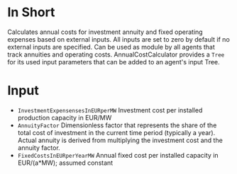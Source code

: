 # In Short
Calculates annual costs for investment annuity and fixed operating expenses based on external inputs.
All inputs are set to zero by default if no external inputs are specified.
Can be used as module by all agents that track annuities and operating costs.
AnnualCostCalculator provides a `Tree` for its used input parameters that can be added to an agent's input Tree.

# Input
* `InvestmentExpensensesInEURperMW` Investment cost per installed production capacity in EUR/MW
* `AnnuityFactor` Dimensionless factor that represents the share of the total cost of investment in the current time period (typically a year). Actual annuity is derived from multiplying the investment cost and the annuity factor.
* `FixedCostsInEURperYearMW` Annual fixed cost per installed capacity in EUR/(a*MW); assumed constant 